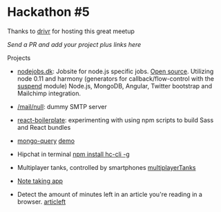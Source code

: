 # Hackathon #5

Thanks to [drivr](https://drivr.com/) for hosting this great meetup

*Send a PR and add your project plus links here*

Projects

* [nodejobs.dk](http://www.nodejobs.dk): Jobsite for node.js specific jobs. [Open source](https://github.com/Muscula/nodejobs). Utilizing node 0.11 and harmony (generators for callback/flow-control with the [suspend](https://github.com/jmar777/suspend) module) Node.js, MongoDB, Angular, Twitter bootstrap and Mailchimp integration.
 
* [/mail/null](https://github.com/jmosbech/mail-null): dummy SMTP server

* [react-boilerplate](https://github.com/jmosbech/react-boilerplate): experimenting with using npm scripts to build Sass and React bundles

* [mongo-query](https://github.com/AndrewGrachov/mongo-query)
  [demo](http://andrewgrachov.github.io/mongo-query)

* Hipchat in terminal [npm install hc-cli -g](https://www.npmjs.org/package/hc-cli)

* Multiplayer tanks, controlled by smartphones [multiplayerTanks](https://github.com/eagleeye/multiplayerTanks)

* [Note taking app](https://github.com/sorribas/noted)

* Detect the amount of minutes left in an article you're reading in a browser. [articleft](https://github.com/dnlmzw/articleft)
